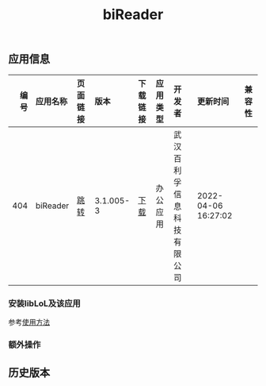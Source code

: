 ﻿---
id: 404
title: biReader
toc: true
weight: 404
---

## 应用信息 
|   编号 | 应用名称     | 页面链接                                       | 版本        | 下载链接                                                                                               | 应用类型   | 开发者           | 更新时间                | 兼容性   |
|-----:|:---------|:-------------------------------------------|:----------|:---------------------------------------------------------------------------------------------------|:-------|:--------------|:--------------------|:------|
|  404 | biReader | [跳转](http://app.loongapps.cn/#/detail/404) | 3.1.005-3 | [下载](http://113.24.212.22:8090/upload/file/com.bilive.bireader_3.1.005-3_loongnix_loongarch64.deb) | 办公应用   | 武汉百利孚信息科技有限公司 | 2022-04-06 16:27:02 |       |
### 安装libLoL及该应用 
参考[使用方法](/docs/usage) 
### 额外操作 


## 历史版本 
 